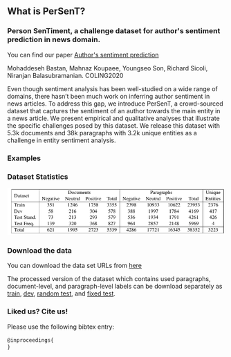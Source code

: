 ## What is PerSenT?
### Person SenTiment, a challenge dataset for author's sentiment prediction in news domain.


You can find our paper [Author's sentiment prediction]() 

Mohaddeseh Bastan, Mahnaz Koupaee, Youngseo Son, Richard Sicoli, Niranjan Balasubramanian. COLING2020

Even though sentiment analysis has been well-studied on a wide range of domains, there hasn’t been much work on inferring author sentiment in news articles. To address this gap, we introduce PerSenT, a crowd-sourced dataset that captures the sentiment of an author towards the main entity in a news article. We present empirical and qualitative analyses that illustrate the specific challenges posed by this dataset. We release this dataset with 5.3k documents and 38k paragraphs with 3.2k unique entities as a challenge in entity sentiment analysis.

### Examples


### Dataset Statistics
<a href="https://github.com/MHDBST/PerSenT/blob/main/data_stats.png"><img src="https://github.com/MHDBST/PerSenT/blob/main/data_stats.png" alt="Image of PerSenT stats" width="600px"/></a>

### Download the data
You can download the data set URLs from [here](https://github.com/MHDBST/PerSenT/blob/main/train_dev_test_URLs.pkl)

The processed version of the dataset which contains used paragraphs, document-level, and paragraph-level labels can be download separately as [train](https://github.com/MHDBST/PerSenT/blob/main/train), [dev](https://github.com/MHDBST/PerSenT/blob/main/dev), [random test](https://github.com/MHDBST/PerSenT/blob/main/random_test), and [fixed test](https://github.com/MHDBST/PerSenT/blob/main/fixed_test).

### Liked us? Cite us!

 Please use the following bibtex entry:

   ```
@inproceedings{
}
   ```

